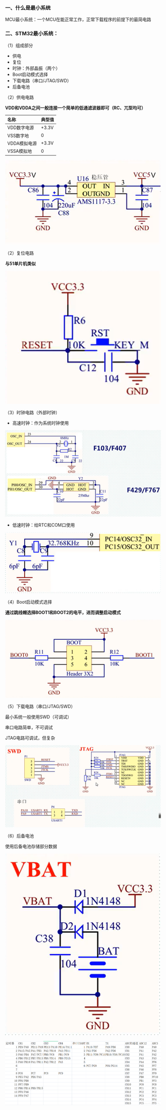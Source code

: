 ### 一、什么是最小系统

MCU最小系统：一个MCU在能正常工作，正常下载程序的前提下的最简电路

 ### 二、STM32最小系统：

（1）组成部分

- 供电
- 复位
- 时钟：外部晶振（两个）
- Boot启动模式选择
- 下载电路（串口/JTAG/SWD）
- 后备电池

（2）供电电路

**VDD和VDDA之间一般连接一个简单的低通滤波器即可（RC、兀型均可）**

| 名称         | 典型值 |
| :----------- | ------ |
| VDD数字电源  | +3.3V  |
| VSS数字地    | 0      |
| VDDA模拟电源 | +3.3V  |
| VSSA模拟地   | 0      |

![1655902458078](assets/1655902458078.png)

（2）复位电路

**与51单片机类似**

![1655904193098](assets/1655904193098.png)

（3）时钟电路（外部时钟）

- 高速时钟：作为系统时钟使用

![1655904581427](assets/1655904581427.png)

- 低速时钟：给RTC和COM口使用

![1655904651953](assets/1655904651953.png)

（4）Boot启动模式选择

**通过跳线帽选择BOOT1和BOOT2的电平，进而调整启动模式**

![1655905110594](assets/1655905110594.png)

（5）下载电路（串口/JTAG/SWD）

最小系统一般使用SWD（可调试）

串口电路简单，不可调试

JTAG电路可调试，但复杂

![1655905484902](assets/1655905484902.png)

（6）后备电池

使用后备电池存储部分数据

![1655906010816](assets/1655906010816.png)

![img](assets/watermark,type_ZmFuZ3poZW5naGVpdGk,shadow_10,text_aHR0cHM6Ly9ibG9nLmNzZG4ubmV0L3p6dzExMF8=,size_16,color_FFFFFF,t_70.png)
